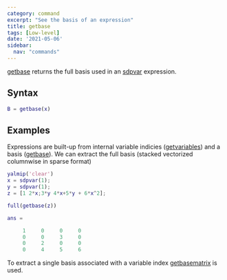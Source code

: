 ```yaml
---
category: command
excerpt: "See the basis of an expression"
title: getbase
tags: [Low-level]
date: '2021-05-06'
sidebar:
  nav: "commands"
---
```


[getbase](/command/getbase) returns the full basis used in an [sdpvar](/command/sdpvar) expression.

## Syntax

````matlab
B = getbase(x)
````

## Examples

Expressions are built-up from internal variable indicies ([getvariables](/command/getvariables)) and a basis ([getbase](/command/getbase)). We can extract the full basis (stacked vectorized columnwise in sparse format)

````matlab
yalmip('clear')
x = sdpvar(1);
y = sdpvar(1);
z = [1 2*x;3*y 4*x+5*y + 6*x^2];

full(getbase(z))

ans =

     1     0     0     0
     0     0     3     0
     0     2     0     0
     0     4     5     6

````

To extract a single basis associated with a variable index [getbasematrix](/command/getbasematrix) is used.
